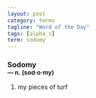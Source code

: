 ```yaml
---
layout: post
category: terms
tagline: "Word of the Day"
tags: [alpha_s]
term: sodomy
---
```


<h3>Sodomy<br/> <small>&mdash; n. (sod<span>&middot;</span>o<span>&middot;</span>my)</small></h3>
<p><ol><li>my pieces of turf</li>
</ol></p>
